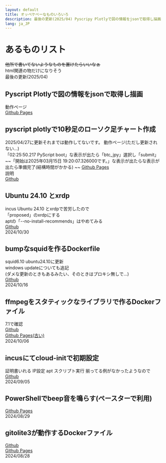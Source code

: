 ```yaml
---
layout: default
title: オッペケペーなものいろいろ
description: 最後の更新(2025/04) Pyscripy Plotlyで図の情報をjsonで取得し描画 pyscript plotlyで10秒足のローソク足チャート作成 incus Ubuntu 24.10 xrdp 
lang: ja_JP
---
```


# あるものリスト
~~他所で書いてないようなものを置けたらいいなぁ~~  
html関連の物だけになりそう  
最後の更新(2025/04) 
## Pyscript Plotlyで図の情報をjsonで取得し描画
動作ページ  
[Github Pages](https://oxxpeh.github.io/2025/04_pys_fetch.html)  

## pyscript plotlyで10秒足のローソク足チャート作成 
2025/04/27に更新それまでは動作してないです。
動作ページ(ただし更新されない…)  
「02:25:50.217 PyScript boot」な表示が出たら「btc_jpy」選択し「submit」
~~「開始は2025年03月15日 19:20:07.326000です。」な表示が出たらな表示が出たら準備完了(結構時間がかかる)  ~~
[Github Pages](https://oxxpeh.github.io/2025/03_pys_ch.html)  
説明  
[Github](https://github.com/oxxpeh/pub/blob/main/python/10s-chart/README.md)  

## Ubuntu 24.10 とxrdp
incus Ubuntu 24.10 とxrdpで苦労したので  
「proposed」のxrdpにする  
aptの「--no-install-recommends」はやめてみる  
[Github](https://github.com/oxxpeh/pub/blob/main/incus/ubuntu24.10-xrdp/README.md)  
2024/10/30  
  
## bumpなsquidを作るDockerfile
squid6.10 ubuntu24.10に更新  
windows updateについても追記  
(ダメな更新のときもあるみたい、そのときはプロキシ無しで…)  
[Github](https://github.com/oxxpeh/pub/blob/main/docker/squid/README.md)  
2024/10/16

## ffmpegをスタティックなライブラリで作るDockerファイル
7.1で確認  
[Github](https://github.com/oxxpeh/pub/blob/main/ffmpeg-static/README.md)   
[Github Pages(古い)](https://oxxpeh.github.io/pub/ffmpeg-static.html)  
2024/10/06

## incusにてcloud-initで初期設定  
 証明書いれる IP設定 apt スクリプト実行 揃ってる例がなかったようなので  
[Github](https://github.com/oxxpeh/pub/blob/main/incus/README.md)   
2024/09/05
## PowerShellでbeep音を鳴らす(ペースターで利用)
[Github Pages](https://oxxpeh.github.io/2024/ps-beep.html)  
2024/08/29  
  
## gitolite3が動作するDockerファイル
[Github](https://github.com/oxxpeh/docker-gitolite3/blob/main/README.md)   
[Github Pages](https://oxxpeh.github.io/docker-gitolite3/)  
2024/08/28
  


